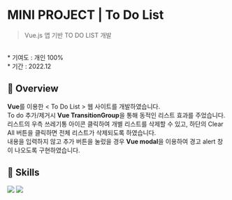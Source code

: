 # MINI PROJECT | To Do List 
> Vue.js 앱 기반 TO DO LIST 개발
<br>
* 기여도 : 개인 100% <br> 
* 기간 : 2022.12
<br>

## 📍 Overview

**Vue**를 이용한 < To Do List > 웹 사이트를 개발하였습니다. <br>
To do 추가/제거시 **Vue TransitionGroup**을 통해 동적인 리스트 효과를 주었습니다. <br>
리스트의 우측 쓰레기통 아이콘 클릭하여 개별 리스트를 삭제할 수 있고, 하단의 Clear All 버튼을 클릭하면 전체 리스트가 삭제되도록 하였습니다.<br>
내용을 입력하지 않고 추가 버튼을 눌렀을 경우 **Vue modal**을 이용하여 경고 alert 창이 나오도록 구현하였습니다.

## 🚀 Skills 
<img src="https://img.shields.io/badge/vue.js-4FC08D?style=for-the-badge&logo=vue.js&logoColor=white"> <img src="https://img.shields.io/badge/netlify-00C7B7?style=for-the-badge&logo=netlify&logoColor=white"> 
<br><br>
